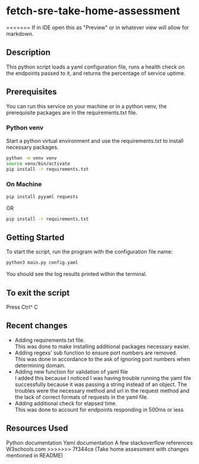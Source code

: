 # fetch-sre-take-home-assessment
=======
If in IDE open this as "Preview" or in whatever view will allow for markdown.


<h2>Description</h2>
This python script loads a yaml configuration file, runs a health check on the endpoints passed to it, and returns the percentage of
service uptime.

<h2>Prerequisites</h2>
You can run this service on your machine or in a python venv, the prerequisite packages are in the requirements.txt file.


<h3>Python venv</h3>
Start a python virtual environment and use the requirements.txt to install necessary packages.

```bash
python -m venv venv
source venv/bin/activate
pip install -r requirements.txt
```





<h3>On Machine</h2>

```bash
pip install pyyaml requests
```

OR

```bash
pip install -r requirements.txt
```



<h2>Getting Started</h2>
To start the script, run the program with the configuration file name: 

```bash
python3 main.py config.yaml
```

You should see the log results printed within the terminal.


<h2>To exit the script </h2>
Press Ctrl^ C

<h2>Recent changes</h2>
<ul>
<li>Adding requirements.txt file.</li>
This was done to make installing additional packages necessary easier.
<li>Adding regexs' sub function to ensure port numbers are removed.</li>
This was done in accordance to the ask of ignoring port numbers when determining domain.
<li>Adding new function for validation of yaml file</li>
I added this because I noticed I was having trouble running the yaml file successfully because it was passing a string instead of an object.
The troubles were the necessary method and url in the request method and the lack of correct formats of requests in the yaml file.
<li>Adding additional check for elapsed time.</li>
This was done to account for endpoints responding in 500ms or less
</ul>

<h2>Resources Used</h2>
Python documentation
Yaml documentation
A few stackoverflow references
W3schools.com
>>>>>>> 7f344ce (Take home assessment with changes mentioned in README)
